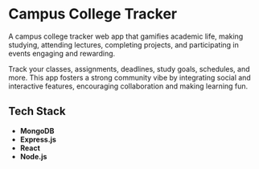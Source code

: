 # Campus College Tracker

A campus college tracker web app that gamifies academic life, making studying, attending lectures, completing projects, and participating in events engaging and rewarding.

Track your classes, assignments, deadlines, study goals, schedules, and more. This app fosters a strong community vibe by integrating social and interactive features, encouraging collaboration and making learning fun.

## Tech Stack

- **MongoDB**
- **Express.js**
- **React**
- **Node.js**

